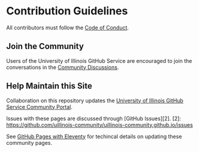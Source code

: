 # Contribution Guidelines

All contributors must follow the [Code of Conduct][1].

[1]: /CODE_OF_CONDUCT.md

## Join the Community

Users of the University of Illinois GitHub Service are encouraged to join the 
conversations in the [Community Discussions][3].

[3]: https://github.com/uillinois-community/uillinois-community.github.io/discussions

## Help Maintain this Site

Collaboration on this repository updates the
 [University of Illinois GitHub Service Community Portal][4].

[4]: https://uillinois-community.github.io/

Issues with these pages are discussed through [GitHub Issues][2].
[2]: https://github.com/uillinois-community/uillinois-community.github.io/issues

See [GitHub Pages with Eleventy](/eleventy) for techincal details on updating
 these community pages.
